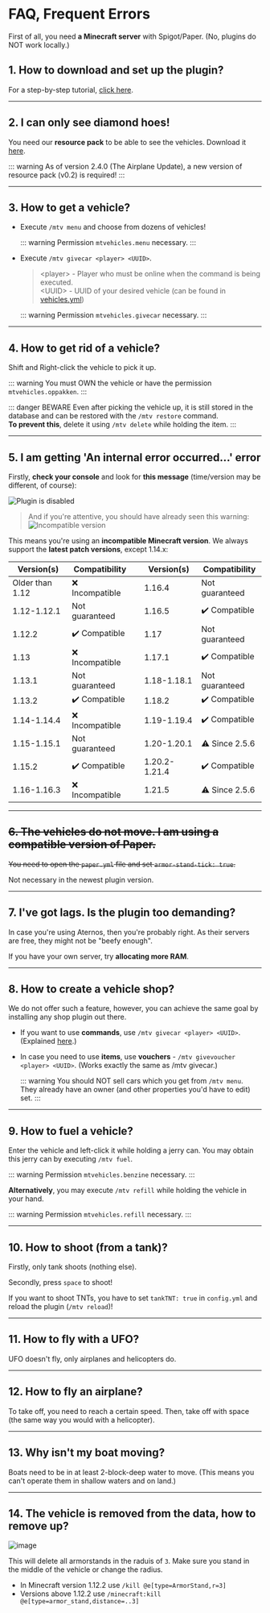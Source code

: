 # FAQ, Frequent Errors

First of all, you need **a Minecraft server** with Spigot/Paper. (No, plugins do NOT work locally.)

## 1. How to download and set up the plugin?
For a step-by-step tutorial, [click here](https://github.com/GamerJoep/MinetopiaVehicles#how-to-download).

---

## 2. I can only see diamond hoes!
You need our **resource pack** to be able to see the vehicles. Download it [here](https://mtvehicles.nl/resourcepack/).

::: warning
As of version 2.4.0 (The Airplane Update), a new version of resource pack (v0.2) is required!
:::

---

## 3. How to get a vehicle?
- Execute `/mtv menu` and choose from dozens of vehicles!

  ::: warning
  Permission `mtvehicles.menu` necessary.
  :::

- Execute `/mtv givecar <player> <UUID>`.

  > &lt;player&gt; - Player who must be online when the command is being executed.<br>
  > &lt;UUID&gt; - UUID of your desired vehicle (can be found in [vehicles.yml](https://github.com/GamerJoep/MinetopiaVehicles/blob/master/src/main/resources/vehicles.yml#L30))
  
  ::: warning
  Permission `mtvehicles.givecar` necessary.
  :::

---

## 4. How to get rid of a vehicle?
Shift and Right-click the vehicle to pick it up.

::: warning
You must OWN the vehicle or have the permission `mtvehicles.oppakken`.
:::

::: danger BEWARE
Even after picking the vehicle up, it is still stored in the database and can be restored with the `/mtv restore` command.<br>
**To prevent this**, delete it using `/mtv delete` while holding the item.
:::

---

## 5. I am getting 'An internal error occurred...' error
Firstly, **check your console** and look for **this message** (time/version may be different, of course):

![Plugin is disabled](https://user-images.githubusercontent.com/47473562/161583020-5b4eea98-16b6-44a5-993e-c53b740df610.png)

> And if you're attentive, you should have already seen this warning:<br>
> ![Incompatible version](https://user-images.githubusercontent.com/47473562/161582673-4802aff9-6e82-41fc-85e3-9f187f760e19.png)

This means you're using an **incompatible Minecraft version**. We always support the **latest patch versions**, except 1.14.x:

| Version(s)        | Compatibility     |   | Version(s)        | Compatibility     |
|-------------------|-------------------|---|-------------------|-------------------|
| Older than 1.12   | ❌ Incompatible  |   | 1.16.4            | Not guaranteed    |
| 1.12-1.12.1       | Not guaranteed    |  | 1.16.5            | ✔️ Compatible    | 
| 1.12.2            | ✔️ Compatible    |   | 1.17              | Not guaranteed    | 
| 1.13              | ❌ Incompatible  |   | 1.17.1            | ✔️ Compatible    | 
| 1.13.1            | Not guaranteed    |   | 1.18-1.18.1      | Not guaranteed    |
| 1.13.2            | ✔️ Compatible    |    | 1.18.2            | ✔️ Compatible   |
| 1.14-1.14.4       | ❌ Incompatible  |   | 1.19-1.19.4       |  ✔️ Compatible  |
| 1.15-1.15.1       | Not guaranteed    |   | 1.20-1.20.1     | ⚠️ Since 2.5.6 |
| 1.15.2            | ✔️ Compatible    |   | 1.20.2-1.21.4     | ✔️ Compatible  |
| 1.16-1.16.3       | ❌ Incompatible  |   | 1.21.5           | ⚠️ Since 2.5.6 |
---

## ~~6. The vehicles do not move. I am using a compatible version of Paper.~~

~~You need to open the `paper.yml` file and set `armor-stand-tick: true`.~~

Not necessary in the newest plugin version.

---

## 7. I've got lags. Is the plugin too demanding?
In case you're using Aternos, then you're probably right. As their servers are free, they might not be "beefy enough".

If you have your own server, try **allocating more RAM**.

---

## 8. How to create a vehicle shop?
We do not offer such a feature, however, you can achieve the same goal by installing any shop plugin out there.

- If you want to use **commands**, use `/mtv givecar <player> <UUID>`. (Explained [here](#_3-how-to-get-a-vehicle).)
- In case you need to use **items**, use **vouchers** - `/mtv givevoucher <player> <UUID>`. (Works exactly the same as /mtv givecar.)

  ::: warning
  You should NOT sell cars which you get from `/mtv menu`. They already have an owner (and other properties you'd have to edit) set.
  :::

---

## 9. How to fuel a vehicle?
Enter the vehicle and left-click it while holding a jerry can. You may obtain this jerry can by executing `/mtv fuel`.

::: warning
Permission `mtvehicles.benzine` necessary.
:::

**Alternatively**, you may execute `/mtv refill` while holding the vehicle in your hand.

::: warning
Permission `mtvehicles.refill` necessary.
:::

---

## 10. How to shoot (from a tank)?

Firstly, only tank shoots (nothing else).

Secondly, press `space` to shoot!

If you want to shoot TNTs, you have to set `tankTNT: true` in `config.yml` and reload the plugin (`/mtv reload`)!

---

## 11. How to fly with a UFO?

UFO doesn't fly, only airplanes and helicopters do.

---

## 12. How to fly an airplane?

To take off, you need to reach a certain speed. Then, take off with space (the same way you would with a helicopter).

---

## 13. Why isn't my boat moving?

Boats need to be in at least 2-block-deep water to move. (This means you can't operate them in shallow waters and on land.)

---

## 14. The vehicle is removed from the data, how to remove up?

![image](https://github.com/GamerJoep/MTVehicles-Wiki/assets/52205375/6e01f2b0-d2f0-4a05-9a42-0bb416846787)

This will delete all armorstands in the raduis of `3`. Make sure you stand in the middle of the vehicle or change the radius.
- In Minecraft version 1.12.2 use `/kill @e[type=ArmorStand,r=3]`
- Versions above 1.12.2 use  `/minecraft:kill @e[type=armor_stand,distance=..3]`
